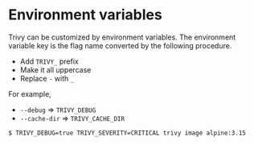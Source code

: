 # Environment variables

Trivy can be customized by environment variables.
The environment variable key is the flag name converted by the following procedure.

- Add `TRIVY_` prefix
- Make it all uppercase
- Replace `-` with `_`

For example, 

- `--debug` => `TRIVY_DEBUG`
- `--cache-dir` => `TRIVY_CACHE_DIR`

```
$ TRIVY_DEBUG=true TRIVY_SEVERITY=CRITICAL trivy image alpine:3.15
```